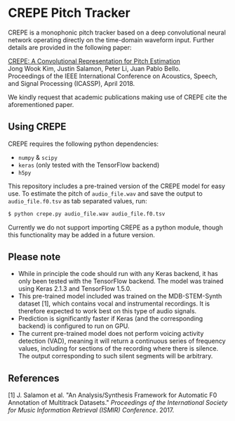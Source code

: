 CREPE Pitch Tracker
===================

CREPE is a monophonic pitch tracker based on a deep convolutional neural network operating directly on the time-domain waveform input. Further details are provided in the following paper:

[CREPE: A Convolutional Representation for Pitch Estimation](https://arxiv.org/abs/1802.06182)<br/>
Jong Wook Kim, Justin Salamon, Peter Li, Juan Pablo Bello.<br/>
Proceedings of the IEEE International Conference on Acoustics, Speech, and Signal Processing (ICASSP), April 2018.

We kindly request that academic publications making use of CREPE cite the aforementioned paper.

## Using CREPE
CREPE requires the following python dependencies:
- `numpy` & `scipy`
- `keras` (only tested with the TensorFlow backend)
- `h5py`

This repository includes a pre-trained version of the CREPE model for easy use. To estimate the pitch of `audio_file.wav` and save the output to `audio_file.f0.tsv` as tab separated values, run:

```bash
$ python crepe.py audio_file.wav audio_file.f0.tsv
```

Currently we do not support importing CREPE as a python module, though this functionality may be added in a future version.

## Please note

- While in principle the code should run with any Keras backend, it has only been tested with the TensorFlow backend. The model was trained using Keras 2.1.3 and TensorFlow 1.5.0.
- This pre-trained model included was trained on the MDB-STEM-Synth dataset [1], which contains vocal and instrumental recordings. It is therefore expected to work best on this type of audio signals.
- Prediction is significantly faster if Keras (and the corresponding backend) is configured to run on GPU.
- The current pre-trained model does not perform voicing activity detection (VAD), meaning it will return a continuous series of frequency values, including for sections of the recording where there is silence. The output corresponding to such silent segments will be arbitrary.


## References

[1] J. Salamon et al.  "An Analysis/Synthesis Framework for Automatic F0 Annotation of Multitrack Datasets."  *Proceedings of the International Society for Music Information Retrieval (ISMIR) Conference*. 2017.
